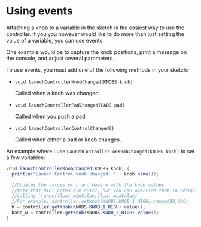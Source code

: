 # Using events

Attaching a knob to a variable in the sketch is the easiest way to 
use the controller. If you you however would like to do more than
just setting the value of a variable, you can use events.

One example would be to capture the knob positions, print a message 
on the console, and adjust several parameters.

To use events, you must add one of the following methods in your sketch:
  
 * `void launchControllerKnobChanged(KNOBS knob)`
 
    Called when a knob was changed.
 * `void launchControllerPadChanged(PADS pad)`
 
    Called when you push a pad.
 * `void launchControllerControlChanged()`
 
    Called when either a pad or knob changes.
  


An example where I use `LaunchController.onKnobChanged(KNOBS knob)` to set a few variables:
```JAVA
void launchControllerKnobChanged(KNOBS knob) {
  println("Launch Control knob changed: " + knob.name());

  //Updates the values of h and base_w with the knob values
  //Note that MIDI notes are 0-127, but you can override that in setup() by
  //calling `range(float minValue,float maxValue)`
  //For example: controller.getKnob(KNOBS.KNOB_1_HIGH).range(10,200)
  h = controller.getKnob(KNOBS.KNOB_1_HIGH).value();
  base_w = controller.getKnob(KNOBS.KNOB_2_HIGH).value();
}   